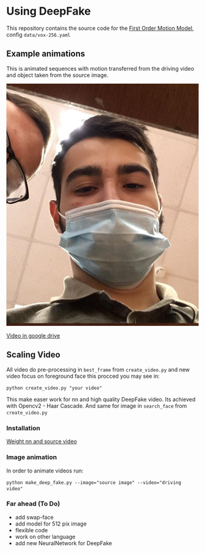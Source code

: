 # Using DeepFake

This repository contains the source code for the 
[First Order Motion Model](https://github.com/AliaksandrSiarohin/first-order-model/), 
config ```data/vox-256.yaml```

## Example animations

This is animated sequences with motion transferred from the driving video and object taken from the 
source image.

<img src="data/Артур.png" width="512"> 

[Video in google drive](https://drive.google.com/drive/folders/1CVjvgMlOZGCcaoa46V4tM4L1R7agGnym?usp=sharing)

## Scaling Video

All video do pre-processing in ```best_frame``` from ```create_video.py``` and new video focus on foreground face
this procced you may see in:
```
python create_video.py "your video"
```
This make easer work for nn and high quality DeepFake video. Its achieved with Opencv2 - Haar Cascade.
And same for image in ```search_face``` from ```create_video.py```

### Installation

[Weight nn and source video](https://drive.google.com/drive/folders/1CVjvgMlOZGCcaoa46V4tM4L1R7agGnym?usp=sharing)

### Image animation

In order to animate videos run:
```
python make_deep_fake.py --image="source image" --video="driving video"
```

### Far ahead (To Do)

* add swap-face
* add model for 512 pix image
* flexible code
* work on other language
* add new NeuralNetwork for DeepFake

